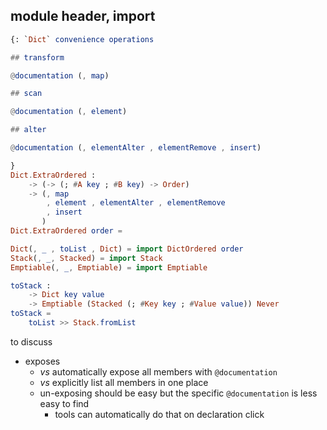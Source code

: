 ## module header, import

```elm
{: `Dict` convenience operations

## transform

@documentation (, map)

## scan

@documentation (, element)

## alter

@documentation (, elementAlter , elementRemove , insert)

}
Dict.ExtraOrdered :
    -> (-> (; #A key ; #B key) -> Order)
    -> (, map
        , element , elementAlter , elementRemove
        , insert
       )
Dict.ExtraOrdered order =

Dict(, _ , toList , Dict) = import DictOrdered order
Stack(, _, Stacked) = import Stack
Emptiable(, _, Emptiable) = import Emptiable

toStack :
    -> Dict key value
    -> Emptiable (Stacked (; #Key key ; #Value value)) Never
toStack =
    toList >> Stack.fromList
```

to discuss
- exposes
    - _vs_ automatically expose all members with `@documentation`
    - _vs_ explicitly list all members in one place
    - un-exposing should be easy but the specific `@documentation` is less easy to find
        - tools can automatically do that on declaration click
